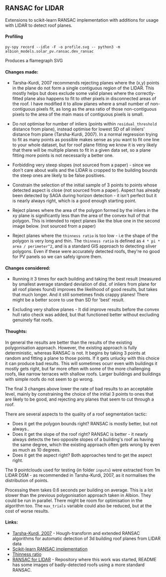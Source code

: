 ## RANSAC for LIDAR 

Extensions to scikit-learn RANSAC implementation with additions for usage with LIDAR to detect roof planes.

#### Profiling

```shell
py-spy record --idle -F -o profile.svg -- python3 -m albion_models.solar_pv.ransac.dev_ransac
```
Produces a flamegraph SVG

#### Changes made:

* Tarsha-Kurdi, 2007 recommends rejecting planes where the (x,y) points in the plane do not form a single contiguous region of the LIDAR. This mostly helps but does exclude some valid planes where the correctly-fitted plane also happens to fit to other pixels in disconnected areas of the roof. I have modified it to allow planes where a small number of non-contiguous pixels fit, as long as the area ratio of those non-contiguous pixels to the area of the main mass of contiguous pixels is small.

* Do not optimise for number of inliers (points within `residual_threshold` distance from plane), instead optimise for lowest SD of all inliers' distance from plane (Tarsha-Kurdi, 2007). In a normal regression trying to fit as many points as possible makes sense as you want to fit one line to your whole dataset, but for roof plane fitting we know it is very likely that there will be multiple planes to fit in a given data set, so a plane fitting more points is not necessarily a better one.

* Forbidding very steep slopes (not sourced from a paper) - since we don't care about walls and the LIDAR is cropped to the building bounds the steep ones are likely to be false positives.

* Constrain the selection of the initial sample of 3 points to points whose detected aspect is close (not sourced from a paper). Aspect has already been detected by SAGA during horizon detection - it isn't perfect but it is nearly always right, which is a good enough starting point.

* Reject planes where the area of the polygon formed by the inliers in the xy plane is significantly less than the area of the convex hull of that polygon. This is intended to reject planes like the blue one in the second image below. (not sourced from a paper)

* Reject planes where the `thinness ratio` is too low - i.e the shape of the polygon is very long and thin. The `thinness ratio` is defined as `4 * pi * area / perimeter^2`, and is a standard GIS approach to detecting sliver polygons. Even if these were accurately detected roofs, they're no good for PV panels so we can safely ignore them.

#### Changes considered:

* Running it 3 times for each building and taking the best result (measured by smallest average standard deviation of dist. of inliers from plane for all roof planes found) improves the likelihood of good results, but takes that much longer. And it still sometimes finds crappy planes! There might be a better score to use than SD for 'best' result.

* Excluding very shallow planes - It did improve results before the convex hull ratio check was added, but that functioned better without excluding genuinely flat roofs.

#### Thoughts:

In general the results are better than the results of the existing polygonisation approach. However, the existing approach is fully deterministic, whereas RANSAC is not. It begins by taking 3 points at random and fitting a plane to those points. If it gets unlucky with this choice it can produce bad results. This will sometimes ocurr even with buildings it mostly gets right, but far more often with some of the more challenging roofs, like narrow terraces with shallow roofs. Larger buildings and buildings with simple roofs do not seem to go wrong.

The final 3 changes above lower the rate of bad results to an acceptable level, mainly by constraining the choice of the initial 3 points to ones that are likely to be good, and rejecting any planes that seem to cut through a roof.

There are several aspects to the quality of a roof segmentation tactic:
* Does it get the polygon bounds right? RANSAC is mostly better, but not always..
* Does it get the slope of the roof right? RANSAC is better - it nearly always detects the two opposite slopes of a building's roof as having the same degree, which the existing approach often gets wrong by even as much as 10 degrees.
* Does it get the aspect right? Both approaches tend to get the aspect right.

The 9 pointclouds used for testing (in folder `inputs`) were extracted from 1m LIDAR DSM - as recommended in Tarsha-Kurdi, 2007, as it normalises the distribution of points.
 
Processing them takes 0.6 seconds per building on average. This is a lot slower than the previous polygonisation approach taken in Albion. They could be run in parallel. There might be room for optimisation in the algorithm too. The `max_trials` variable could also be reduced, but at the cost of worse results.

#### Links:

* [Tarsha-Kurdi, 2007](https://www.isprs.org/proceedings/XXXVI/3-W52/final_papers/Tarsha-Kurdi_2007.pdf) - Hough-transform and extended RANSAC algorithms for automatic detection of 3d building roof planes from LIDAR data
* [Scikit-learn RANSAC implementation](https://scikit-learn.org/stable/modules/generated/sklearn.linear_model.RANSACRegressor.html)
* [Thinness ratio](https://gis.stackexchange.com/questions/151939/explanation-of-the-thinness-ratio-formula)
* [RANSAC for LIDAR](https://github.com/cse-bristol/ransac-lidar) - Repository where this work was started, README has some images of badly-detected roofs using a more standard RANSAC.
